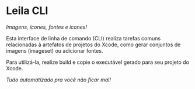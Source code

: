 # Leila CLI

_Imagens, ícones, fontes e ícones!_

Esta interface de linha de comando (CLI) realiza tarefas comuns relacionadas à artefatos de projetos do Xcode, como gerar conjuntos de imagens (imageset) ou adicionar fontes.

Para utilizá-la, realize build e copie o executável gerado para seu projeto do Xcode.

_Tudo automatizado pra você não ficar mal!_